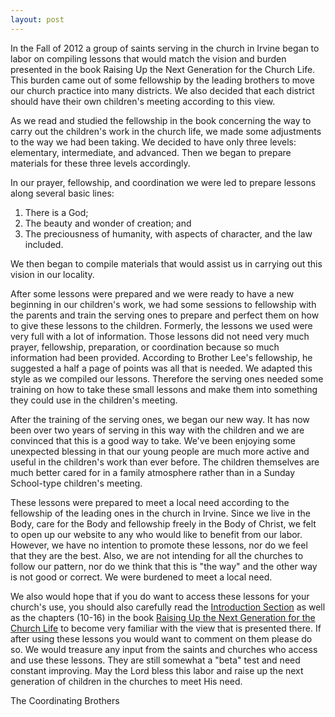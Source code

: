 ```yaml
---
layout: post
---
```


In the Fall of 2012 a group of saints serving in the church in Irvine began to labor on compiling lessons that would match the vision and burden presented in the book Raising Up the Next Generation for the Church Life.  This burden came out of some fellowship by the leading brothers to move our church practice into many districts. We also decided that each district should have their own children's meeting according to this view.

As we read and studied the fellowship in the book concerning the way to carry out the children's work in the church life, we made some adjustments to the way we had been taking. We decided to have only three levels: elementary, intermediate, and advanced. Then we began to prepare materials for these three levels accordingly.

In our prayer, fellowship, and coordination we were led to prepare lessons along several basic lines:

1. There is a God;  
2. The beauty and wonder of creation; and  
3. The preciousness of humanity, with aspects of character, and the law included.

We then began to compile materials that would assist us in carrying out this vision in our locality.

After some lessons were prepared and we were ready to have a new beginning in our children's work, we had some sessions to fellowship with the parents and train the serving ones to prepare and perfect them on how to give these lessons to the children. Formerly, the lessons we used were very full with a lot of information. Those lessons did not need very much prayer, fellowship, preparation, or coordination because so much information had been provided. According to Brother Lee's fellowship, he suggested a half a page of points was all that is needed. We adapted this style as we compiled our lessons. Therefore the serving ones needed some training on how to take these small lessons and make them into something they could use in the children's meeting.

After the training of the serving ones, we began our new way. It has now been over two years of serving in this way with the children and we are convinced that this is a good way to take. We've been enjoying some unexpected blessing in that our young people are much more active and useful in the children's work than ever before. The children themselves are much better cared for in a family atmosphere rather than in a Sunday School-type children's meeting.

These lessons were prepared to meet a local need according to the fellowship of the leading ones in the church in Irvine. Since we live in the Body, care for the Body and fellowship freely in the Body of Christ, we felt to open up our website to any who would like to benefit from our labor. However, we have no intention to promote these lessons, nor do we feel that they are the best. Also, we are not intending for all the churches to follow our pattern, nor do we think that this is "the way" and the other way is not good or correct. We were burdened to meet a local need.

We also would hope that if you do want to access these lessons for your church's use, you should also carefully read the [Introduction Section](/about) as well as the chapters (10-16) in the book [Raising Up the Next Generation for the Church Life](http://www.ministrybooks.org/books.cfm?id=3D5FD0CAC9FA) to become very familiar with the view that is presented there. If after using these lessons you would want to comment on them please do so. We would treasure any input from the saints and churches who access and use these lessons. They are still somewhat a "beta" test and need constant improving. May the Lord bless this labor and raise up the next generation of children in the churches to meet His need.

 
 The Coordinating Brothers
